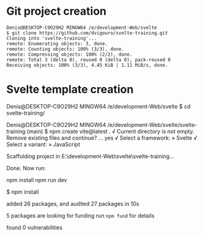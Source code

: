 # Git project creation

```
Denis@DESKTOP-C9O29H2 MINGW64 /e/development-Web/svelte
$ git clone https://github.com/dvigouro/svelte-training.git
Cloning into 'svelte-training'...
remote: Enumerating objects: 3, done.
remote: Counting objects: 100% (3/3), done.
remote: Compressing objects: 100% (2/2), done.
remote: Total 3 (delta 0), reused 0 (delta 0), pack-reused 0
Receiving objects: 100% (3/3), 4.45 KiB | 1.11 MiB/s, done.
```

# Svelte template creation

Denis@DESKTOP-C9O29H2 MINGW64 /e/development-Web/svelte
$ cd svelte-training/

Denis@DESKTOP-C9O29H2 MINGW64 /e/development-Web/svelte/svelte-training (main)
$ npm create vite@latest .
√ Current directory is not empty. Remove existing files and continue? ... yes
√ Select a framework: » Svelte
√ Select a variant: » JavaScript

Scaffolding project in E:\development-Web\svelte\svelte-training...

Done. Now run:

npm install
npm run dev

$ npm install

added 26 packages, and audited 27 packages in 10s

5 packages are looking for funding
run `npm fund` for details

found 0 vulnerabilities
